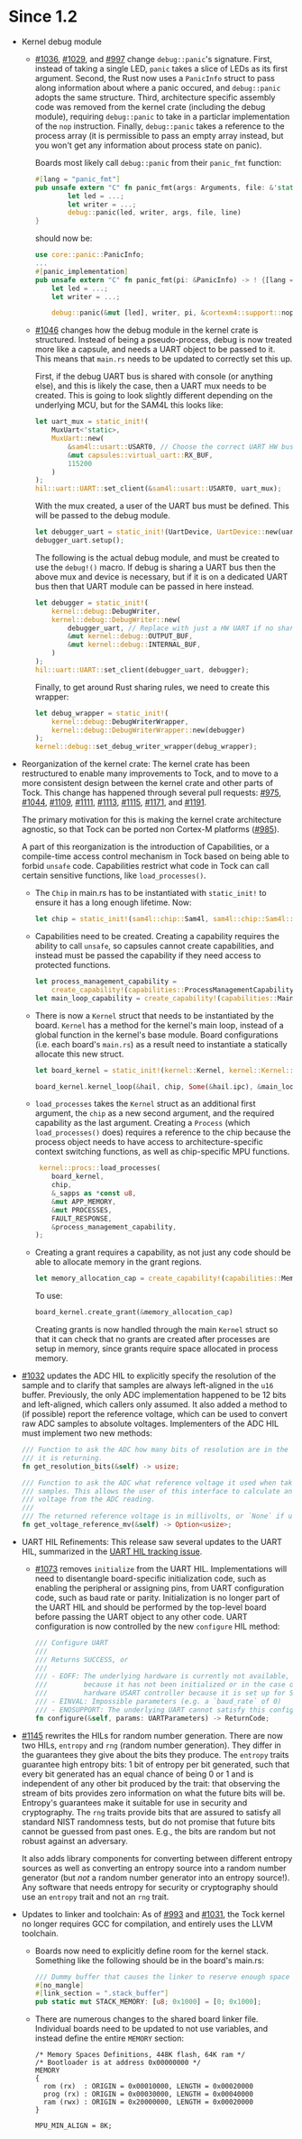 Since 1.2
=========

* Kernel debug module

  - [#1036](https://github.com/tock/tock/pull/1036),
    [#1029](https://github.com/tock/tock/pull/1029), and
    [#997](https://github.com/tock/tock/pull/997) change `debug::panic`'s
    signature. First, instead of taking a single LED, `panic` takes a slice of LEDs
    as its first argument. Second, the Rust now uses a `PanicInfo` struct to pass
    along information about where a panic occured, and `debug::panic` adopts the
    same structure. Third, architecture specific assembly code was removed
    from the kernel crate (including the debug module), requiring `debug::panic` to
    take in a particlar implementation of the `nop` instruction. Finally,
    `debug::panic` takes a reference to the process array (it is permissible to
    pass an empty array instead, but you won't get any information about process
    state on panic).

    Boards most likely call `debug::panic` from their `panic_fmt` function:

    ```rust
    #[lang = "panic_fmt"]
    pub unsafe extern "C" fn panic_fmt(args: Arguments, file: &'static str, line: u32) -> ! {
            let led = ...;
            let writer = ...;
            debug::panic(led, writer, args, file, line)
    }
    ```

    should now be:
    ```rust
    use core::panic::PanicInfo;
    ...
    #[panic_implementation]
    pub unsafe extern "C" fn panic_fmt(pi: &PanicInfo) -> ! {[lang = "panic_fmt"]
        let led = ...;
        let writer = ...;

        debug::panic(&mut [led], writer, pi, &cortexm4::support::nop, &PROCESSES)
    ```

  - [#1046](https://github.com/tock/tock/pull/1046) changes how the debug module
    in the kernel crate is structured. Instead of being a pseudo-process, debug
    is now treated more like a capsule, and needs a UART object to be passed to
    it. This means that `main.rs` needs to be updated to correctly set this up.

    First, if the debug UART bus is shared with console (or anything else), and
    this is likely the case, then a UART mux needs to be created. This is going to
    look slightly different depending on the underlying MCU, but for the SAM4L
    this looks like:

    ```rust
    let uart_mux = static_init!(
        MuxUart<'static>,
        MuxUart::new(
            &sam4l::usart::USART0, // Choose the correct UART HW bus
            &mut capsules::virtual_uart::RX_BUF,
            115200
        )
    );
    hil::uart::UART::set_client(&sam4l::usart::USART0, uart_mux);
    ```

    With the mux created, a user of the UART bus must be defined. This will be
    passed to the debug module.

    ```rust
    let debugger_uart = static_init!(UartDevice, UartDevice::new(uart_mux, false));
    debugger_uart.setup();
    ```

    The following is the actual debug module, and must be created to use the
    `debug!()` macro. If debug is sharing a UART bus then the above mux and
    device is necessary, but if it is on a dedicated UART bus then that UART
    module can be passed in here instead.

    ```rust
    let debugger = static_init!(
        kernel::debug::DebugWriter,
        kernel::debug::DebugWriter::new(
            debugger_uart, // Replace with just a HW UART if no sharing is needed.
            &mut kernel::debug::OUTPUT_BUF,
            &mut kernel::debug::INTERNAL_BUF,
        )
    );
    hil::uart::UART::set_client(debugger_uart, debugger);
    ```

    Finally, to get around Rust sharing rules, we need to create this wrapper:

    ```rust
    let debug_wrapper = static_init!(
        kernel::debug::DebugWriterWrapper,
        kernel::debug::DebugWriterWrapper::new(debugger)
    );
    kernel::debug::set_debug_writer_wrapper(debug_wrapper);
    ```



* Reorganization of the kernel crate: The kernel crate has been restructured to
enable many improvements to Tock, and to move to a more consistent design between
the kernel crate and other parts of Tock. This change has happened through several
pull requests:
[#975](https://github.com/tock/tock/pull/975),
[#1044](https://github.com/tock/tock/pull/1044),
[#1109](https://github.com/tock/tock/pull/1109),
[#1111](https://github.com/tock/tock/pull/1111),
[#1113](https://github.com/tock/tock/pull/1113),
[#1115](https://github.com/tock/tock/pull/1115),
[#1171](https://github.com/tock/tock/pull/1171), and
[#1191](https://github.com/tock/tock/pull/1191).

    The primary motivation for this is
    making the kernel crate architecture agnostic, so that Tock can be ported
    non Cortex-M platforms ([#985](https://github.com/tock/tock/issues/985)).

    A part of this reorganization is the introduction of Capabilities, or
    a compile-time access control mechanism in Tock based on being able to
    forbid `unsafe` code. Capabilities restrict what code in Tock can call
    certain sensitive functions, like `load_processes()`.


  - The `Chip` in main.rs has to be instantiated with `static_init!` to
    ensure it has a long enough lifetime. Now:

    ```rust
    let chip = static_init!(sam4l::chip::Sam4l, sam4l::chip::Sam4l::new());
    ```

  - Capabilities need to be created. Creating a capability requires the ability
    to call `unsafe`, so capsules cannot create capabilities, and instead must
    be passed the capability if they need access to protected functions.

    ```rust
    let process_management_capability =
        create_capability!(capabilities::ProcessManagementCapability);
    let main_loop_capability = create_capability!(capabilities::MainLoopCapability);
    ```

  - There is now a `Kernel` struct that needs to be instantiated by the board.
    `Kernel` has a method for the kernel's main loop, instead of a global
    function in the kernel's base module. Board configurations (i.e. each
    board's `main.rs`) as a result need to instantiate a statically allocate
    this new struct.

    ```rust
    let board_kernel = static_init!(kernel::Kernel, kernel::Kernel::new(&PROCESSES));

    board_kernel.kernel_loop(&hail, chip, Some(&hail.ipc), &main_loop_capability);
    ```

  - `load_processes` takes the `Kernel` struct as an additional first argument,
    the `chip` as a new second argument, and the required capability as the
    last argument. Creating a `Process` (which `load_processes()` does) requires
    a reference to the chip because the process object needs to have access to
    architecture-specific context switching functions, as well as chip-specific
    MPU functions.

    ```rust
     kernel::procs::load_processes(
        board_kernel,
        chip,
        &_sapps as *const u8,
        &mut APP_MEMORY,
        &mut PROCESSES,
        FAULT_RESPONSE,
        &process_management_capability,
    );
    ```

  - Creating a grant requires a capability, as not just any code should be able
    to allocate memory in the grant regions.

    ```rust
    let memory_allocation_cap = create_capability!(capabilities::MemoryAllocationCapability);
    ```

    To use:

    ```rust
    board_kernel.create_grant(&memory_allocation_cap)
    ```

    Creating grants is now handled through the main `Kernel` struct so that it
    can check that no grants are created after processes are setup in memory,
    since grants require space allocated in process memory.



* [#1032](https://github.com/tock/tock/pull/1032) updates the ADC HIL to
  explicitly specify the resolution of the sample and to clarify that samples
  are always left-aligned in the `u16` buffer. Previously, the only ADC
  implementation happened to be 12 bits and left-aligned, which callers only
  assumed. It also added a method to (if possible) report the reference
  voltage, which can be used to convert raw ADC samples to absolute voltages.
  Implementers of the ADC HIL must implement two new methods:

  ```rust
  /// Function to ask the ADC how many bits of resolution are in the samples
  /// it is returning.
  fn get_resolution_bits(&self) -> usize;

  /// Function to ask the ADC what reference voltage it used when taking the
  /// samples. This allows the user of this interface to calculate an actual
  /// voltage from the ADC reading.
  ///
  /// The returned reference voltage is in millivolts, or `None` if unknown.
  fn get_voltage_reference_mv(&self) -> Option<usize>;
  ```

* UART HIL Refinements: This release saw several updates to the UART HIL,
  summarized in the [UART HIL tracking issue](https://github.com/tock/tock/issues/1072).

  - [#1073](https://github.com/tock/tock/pull/1073) removes `initialize` from
    the UART HIL. Implementations will need to disentangle board-specific
    initialization code, such as enabling the peripheral or assigning pins,
    from UART configuration code, such as baud rate or parity. Initialization
    is no longer part of the UART HIL and should be performed by the top-level
    board before passing the UART object to any other code. UART configuration
    is now controlled by the new `configure` HIL method:

    ```rust
    /// Configure UART
    ///
    /// Returns SUCCESS, or
    ///
    /// - EOFF: The underlying hardware is currently not available, perhaps
    ///         because it has not been initialized or in the case of a shared
    ///         hardware USART controller because it is set up for SPI.
    /// - EINVAL: Impossible parameters (e.g. a `baud_rate` of 0)
    /// - ENOSUPPORT: The underlying UART cannot satisfy this configuration.
    fn configure(&self, params: UARTParameters) -> ReturnCode;
    ```

* [#1145](https://github.com/tock/tock/pull/1145) rewrites the HILs
  for random number generation. There are now two HILs, `entropy` and
  `rng` (random number generation).  They differ in the guarantees they give
  about the bits they produce. The `entropy` traits guarantee high entropy bits:
  1 bit of entropy per bit generated, such that every bit generated has an
  equal chance of being 0 or 1 and is independent of any other bit produced
  by the trait: that observing the stream of bits provides zero
  information on what the future bits will be. Entropy's guarantees make
  it suitable for use in security and cryptography. The `rng` traits
  provide bits that are assured to satisfy all standard NIST randomness
  tests, but do not promise that future bits cannot be guessed from
  past ones. E.g., the bits are random but not robust against an adversary.

  It also adds library components for converting between different entropy
  sources as well as converting an entropy source into a random number
  generator (but *not* a random number generator into an entropy source!).
  Any software that needs entropy for security or cryptography should use
  an `entropy` trait and not an `rng` trait.

* Updates to linker and toolchain: As of
  [#993](https://github.com/tock/tock/pull/993) and
  [#1031](https://github.com/tock/tock/pull/1031), the Tock kernel no longer
  requires GCC for compilation, and entirely uses the LLVM toolchain.


  - Boards now need to explicitly define room for the kernel stack. Something
    like the following should be in the board's main.rs:

    ```rust
    /// Dummy buffer that causes the linker to reserve enough space for the stack.
    #[no_mangle]
    #[link_section = ".stack_buffer"]
    pub static mut STACK_MEMORY: [u8; 0x1000] = [0; 0x1000];
    ```

  - There are numerous changes to the shared board linker file. Individual boards
    need to be updated to not use variables, and instead define the entire `MEMORY`
    section:

    ```
    /* Memory Spaces Definitions, 448K flash, 64K ram */
    /* Bootloader is at address 0x00000000 */
    MEMORY
    {
      rom (rx)  : ORIGIN = 0x00010000, LENGTH = 0x00020000
      prog (rx) : ORIGIN = 0x00030000, LENGTH = 0x00040000
      ram (rwx) : ORIGIN = 0x20000000, LENGTH = 0x00020000
    }

    MPU_MIN_ALIGN = 8K;
    ```

